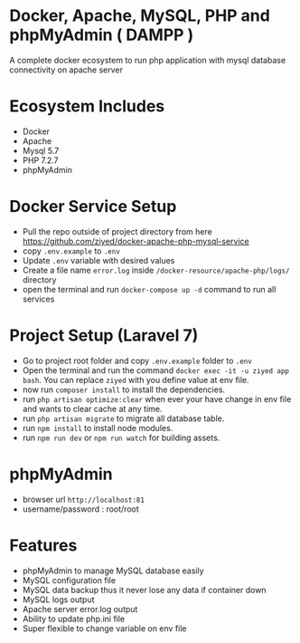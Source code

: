 # Docker, Apache, MySQL, PHP and phpMyAdmin ( DAMPP )
A complete docker ecosystem to run php application with mysql database connectivity on apache server

# Ecosystem Includes
- Docker
- Apache
- Mysql 5.7
- PHP 7.2.7
- phpMyAdmin

# Docker Service Setup
- Pull the repo outside of project directory from here https://github.com/ziyed/docker-apache-php-mysql-service
- copy `.env.example` to `.env`
- Update `.env` variable with desired values
- Create a file name `error.log` inside `/docker-resource/apache-php/logs/` directory
- open the terminal and run `docker-compose up -d` command to run all services

# Project Setup (Laravel 7)
- Go to project root folder and copy `.env.example` folder to `.env`
- Open the terminal and run the command `docker exec -it -u ziyed app bash`. You can replace `ziyed` with you define value at env file.
- now run `composer install` to install the dependencies.
- run `php artisan optimize:clear` when ever your have change in env file and wants to clear cache at any time.
- run `php artisan migrate` to migrate all database table.
- run `npm install` to install node modules.
- run `npm run dev` or `npm run watch` for building assets.

# phpMyAdmin 
- browser url `http://localhost:81`
- username/password :  root/root


# Features
- phpMyAdmin to manage MySQL database easily
- MySQL configuration file
- MySQL data backup thus it never lose any data if container down
- MySQL logs output
- Apache server error.log output
- Ability to update php.ini file
- Super flexible to change variable on env file
